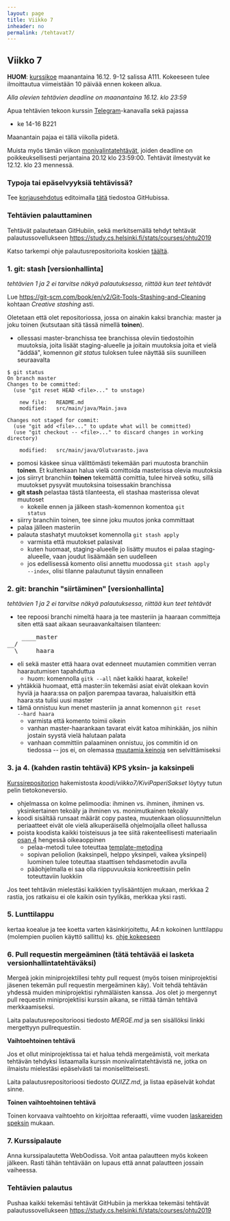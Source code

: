 ```yaml
---
layout: page
title: Viikko 7
inheader: no
permalink: /tehtavat7/
---
```


## Viikko 7

**HUOM**: [kurssikoe](https://courses.helsinki.fi/fi/TKT20006/133010615) maanantaina 16.12. 9-12 salissa A111. Kokeeseen tulee ilmoittautua viimeistään 10 päivää ennen kokeen alkua. 

*Alla olevien tehtävien deadline on maanantaina 16.12. klo 23:59*

Apua tehtävien tekoon kurssin [Telegram](https://telegram.me/ohjelmistotuotanto)-kanavalla sekä pajassa
- ke 14-16 B221

Maanantain pajaa ei tällä viikolla pidetä.

Muista myös tämän viikon [monivalintatehtävät](https://study.cs.helsinki.fi/stats/courses/ohtu2019/quiz/7), joiden deadline on poikkeuksellisesti perjantaina 20.12 klo 23:59:00. Tehtävät ilmestyvät ke 12.12. klo 23 mennessä.  

### Typoja tai epäselvyyksiä tehtävissä?

Tee [korjausehdotus](/osa0#typoja-materiaalissa) editoimalla [tätä](https://github.com/ohjelmistotuotanto-hy/ohjelmistotuotanto-hy.github.io/blob/master/tehtavat7.md) tiedostoa GitHubissa.

### Tehtävien palauttaminen

Tehtävät palautetaan GitHubiin, sekä merkitsemällä tehdyt tehtävät palautussovellukseen <https://study.cs.helsinki.fi/stats/courses/ohtu2019>

Katso tarkempi ohje palautusrepositorioita koskien [täältä](/tehtavat1#teht%C3%A4vien-palautusrepositoriot).

### 1. git: stash [versionhallinta]

_tehtävien 1 ja 2 ei tarvitse näkyä palautuksessa, riittää kun teet tehtävät_

Lue <https://git-scm.com/book/en/v2/Git-Tools-Stashing-and-Cleaning> kohtaan _Creative stashing_ asti.

Oletetaan että olet repositoriossa, jossa on ainakin kaksi branchia: master ja joku toinen (kutsutaan sitä tässä nimellä __toinen__).

* ollessasi master-branchissa tee branchissa oleviin tiedostoihin muutoksia, joita lisäät staging-alueelle ja joitain muutoksia joita et vielä "äddää", komennon _git status_ tuloksen tulee näyttää siis suunilleen seuraavalta

```
$ git status
On branch master
Changes to be committed:
  (use "git reset HEAD <file>..." to unstage)

	new file:   README.md
    modified:   src/main/java/Main.java

Changes not staged for commit:
  (use "git add <file>..." to update what will be committed)
  (use "git checkout -- <file>..." to discard changes in working directory)

	modified:   src/main/java/Olutvarasto.java              
```
 
* pomosi käskee sinua välittömästi tekemään pari muutosta branchiin __toinen__. Et kuitenkaan halua vielä comittoida masterissa olevia muutoksia
* jos siirryt branchiin __toinen__ tekemättä comittia, tulee hirveä sotku, sillä muutokset pysyvät muutoksina toisessakin branchissa
* **git stash** pelastaa tästä tilanteesta, eli stashaa masterissa olevat muutoset
  * kokeile ennen ja jälkeen stash-komennon komentoa <code>git status</code>
* siirry branchiin toinen, tee sinne joku muutos jonka committaat
* palaa jälleen masteriin
* palauta stashatyt muutokset komennolla <code>git stash apply</code>
  * varmista että muutokset palasivat
  * kuten huomaat, staging-alueelle jo lisätty muutos ei palaa staging-alueelle, vaan joudut lisäämään sen uudelleen
  * jos edellisessä komento olisi annettu muodossa <code>git stash apply --index</code>, olisi tilanne palautunut täysin ennalleen

### 2. git: branchin "siirtäminen" [versionhallinta]

_tehtävien 1 ja 2 ei tarvitse näkyä palautuksessa, riittää kun teet tehtävät_

* tee repoosi branchi nimeltä haara ja tee masteriin ja haaraan committeja siten että saat aikaan seuraavankaltaisen tilanteen:

<pre>
    ____master
__/
  \_____haara
</pre>

* eli sekä master että haara ovat edenneet muutamien commitien verran haarautumisen tapahduttua
  * huom: komennolla <code>gitk --all</code> näet kaikki haarat, kokeile!
* yhtäkkiä huomaat, että master:iin tekemäsi asiat eivät olekaan kovin hyviä ja haara:ssa on paljon parempaa tavaraa, haluaisitkin että haara:sta tulisi uusi master
* tämä onnistuu kun menet masteriin ja annat komennon <code>git reset --hard haara</code>
  * varmista että komento toimii oikein
  * vanhan master-haarankaan tavarat eivät katoa mihinkään, jos niihin jostain syystä vielä halutaan palata
  * vanhaan committiin palaaminen onnistuu, jos commitin id on tiedossa -- jos ei, on olemassa [muutamia keinoja](http://stackoverflow.com/questions/4786972/list-of-all-git-commits) sen selvittämiseksi

### 3. ja 4. (kahden rastin tehtävä) KPS yksin- ja kaksinpeli

[Kurssirepositorion](https://github.com/ohjelmistotuotanto-hy/syksy2019) hakemistosta _koodi/viikko7/KiviPaperiSakset_ löytyy tutun pelin tietokoneversio. 

* ohjelmassa on kolme pelimoodia: ihminen vs. ihminen, ihminen vs. yksinkertainen tekoäly ja ihminen vs. monimutkainen tekoäly
* koodi sisältää runsaat määrät copy pastea, muutenkaan oliosuunnittelun periaatteet eivät ole vielä alkuperäisellä ohjelmoijalla olleet hallussa
* poista koodista kaikki toisteisuus ja tee siitä rakenteellisesti materiaalin [osan 4](/osa4) hengessä oikeaoppinen
  * pelaa-metodi tulee toteuttaa [template-metodina](/osa4#suunnittelumalli-template-method-viikko-5)
  * sopivan peliolion (kaksinpeli, helppo yksinpeli, vaikea yksinpeli) luominen tulee toteuttaa staattisen tehdasmetodin avulla
  * pääohjelmalla ei saa olla riippuvuuksia konkreettisiin pelin toteuttaviin luokkiin

Jos teet tehtävän mielestäsi kaikkien tyylisääntöjen mukaan, merkkaa 2 rastia, jos ratkaisu ei ole kaikin osin tyylikäs, merkkaa yksi rasti.

### 5. Lunttilappu

kertaa koealue ja tee koetta varten käsinkirjoitettu, A4:n kokoinen lunttilappu (molempien puolien käyttö sallittu) ks. [ohje kokeeseen](/ohje_kokeeseen)

### 6. Pull requestin mergeäminen (tätä tehtävää ei lasketa versionhallintatehtäväksi)

Mergeä jokin miniprojektillesi tehty pull request (myös toisen miniprojektisi jäsenen tekemän pull requestin mergeäminen käy). Voit tehdä tehtävän yhdessä muiden miniprojektisi ryhmäläisten kanssa. Jos olet jo mergennyt pull requestin miniprojektiisi kurssin aikana, se riittää tämän tehtävä merkkaamiseksi. 

Laita palautusrepositorioosi tiedosto _MERGE.md_ ja sen sisällöksi linkki mergettyyn pullrequestiin. 

**Vaihtoehtoinen tehtävä**

Jos et ollut miniprojektissa tai et halua tehdä mergeämistä, voit merkata tehtävän tehdyksi listaamalla kurssin monivalintatehtävistä ne, jotka on ilmaistu mielestäsi epäselvästi tai moniselitteisesti. 

Laita palautusrepositorioosi tiedosto _QUIZZ.md_, ja listaa epäselvät kohdat sinne.

**Toinen vaihtoehtoinen tehtävä**

Toinen korvaava vaihtoehto on kirjoittaa referaatti, viime vuoden [laskareiden speksin](https://github.com/mluukkai/Ohjelmistotuotanto2018/blob/master/laskarit/7.md#4-referaatti) mukaan.

### 7. Kurssipalaute

Anna kurssipalautetta WebOodissa. Voit antaa palautteen myös kokeen jälkeen. Rasti tähän tehtävään on lupaus että annat palautteen jossain vaiheessa.

### Tehtävien palautus

Pushaa kaikki tekemäsi tehtävät GitHubiin ja merkkaa tekemäsi tehtävät palautussovellukseen <https://study.cs.helsinki.fi/stats/courses/ohtu2019>

